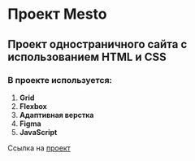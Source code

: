 # Проект Mesto

## Проект одностраничного сайта с использованием HTML и CSS

### В проекте используется:

1. **Grid**
2. **Flexbox**
3. **Адаптивная верстка**
4. **Figma**
5. **JavaScript**

Ссылка на [проект](https://sergeyharitonov.github.io/mesto/)